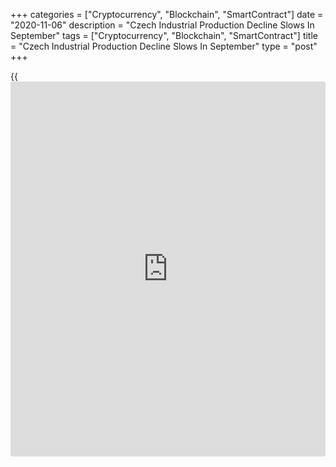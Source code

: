 +++
categories = ["Cryptocurrency", "Blockchain", "SmartContract"]
date = "2020-11-06"
description = "Czech Industrial Production Decline Slows In September"
tags = ["Cryptocurrency", "Blockchain", "SmartContract"]
title = "Czech Industrial Production Decline Slows In September"
type = "post"
+++

{{<iframe id="large-banner" src="https://www.bounty.group/#slide=10.0" width="100%" height="600" scrolling="no" style="border: 0px solid rgb(216, 221, 230); border-radius: 3px;">}}

The Czech Republic's industrial production decreased at a softer pace in
September, data from the Czech statistical office showed on Friday.

Industrial production declined a working-day adjusted 1.5 percent year-
on-year in September, following a 5.5 percent fall in August. Economists
had forecast a 3.9 percent decline.

Manufacturing output declined 0.5 percent yearly in September.

Mining and quarrying output decreased 19.6 percent and electricity, gas,
steam and air conditioning fell 7.5 percent.

On a monthly basis, industrial production rose a seasonally adjusted 4.1
percent in September.

Industrial new orders increased 4.8 percent year-on-year in September.

In the third quarter, industrial production rose 22.6 percent quarterly
and fell 3.9 percent yearly.

Separate data from the statistical office showed that the construction
output decreased a working-day adjusted 8.2 percent annually in
September.

On a seasonally adjusted basis, construction output rose 0.6 percent
monthly in September.

In the third quarter, construction output fell 2.3 percent quarterly and
fell 9.4 percent yearly.

Another report from the Czech statistical office showed that the trade
surplus rose to CZK 34.433 billion in September from CZK 20.042 billion
in the same month last year. Economists had forecast a surplus of CZK
18.0 billion.

In August, the trade surplus was CZK 8.954 billion.

Exports rose 2.2 percent annually in September and imports fell 2.3
percent.

On a monthly basis, seasonally adjusted exports and imports increased by
5.1 percent and 2.9 percent respectively, in September.

For comments and feedback [contact](https://www.playgroundfx.com/contact/): editorial@rtt[news](https://www.letsplayfx.com/blog/forex-news-website/).com

[Economic News][1]

 **What parts of the world are seeing the best (and worst) economic
performances lately? Click[here][2] to check out our [Econ Scorecard][2]
and find out! See up-to-the-moment [ranking](https://www.playgroundfx.com/blog/crypto-exchange-ranking/)s for the best and worst
performers in [GDP][3], [unemployment rate][4], [inflation][5] and much
more.**

   1. www.rtt[news](https://www.letsplayfx.com/blog/forex-news-website/).com/Content/EconomicNews.aspx
   2. www.rtt[news](https://www.letsplayfx.com/blog/forex-news-website/).com/economic-scorecard/world-rank/retail-sales/highest-performance.aspx
   3. www.rtt[news](https://www.letsplayfx.com/blog/forex-news-website/).com/economic-scorecard/world-rank/GDP/highest-performance.aspx
   4. www.rtt[news](https://www.letsplayfx.com/blog/forex-news-website/).com/economic-scorecard/world-rank/unemployment-rate/lowest-performance.aspx
   5. www.rtt[news](https://www.letsplayfx.com/blog/forex-news-website/).com/economic-scorecard/world-rank/CPI/highest-performance.aspx